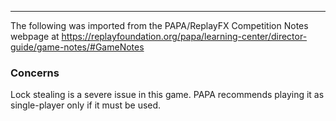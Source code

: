 ***
The following was imported from the PAPA/ReplayFX Competition Notes webpage at https://replayfoundation.org/papa/learning-center/director-guide/game-notes/#GameNotes
### Concerns
            
Lock stealing is a severe issue in this game. PAPA recommends playing it as single-player only if it must be used.
